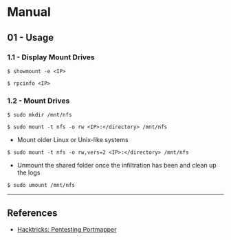 # Manual

## 01 - Usage

### 1.1 - Display Mount Drives

`$ showmount -e <IP>`

`$ rpcinfo <IP>`

### 1.2 - Mount Drives

`$ sudo mkdir /mnt/nfs`

`$ sudo mount -t nfs -o rw <IP>:</directory> /mnt/nfs`

- Mount older Linux or Unix-like systems

`$ sudo mount -t nfs -o rw,vers=2 <IP>:</directory> /mnt/nfs`

- Unmount the shared folder once the infiltration has been and clean up the logs

`$ sudo umount /mnt/nfs`

---
## References

- [Hacktricks: Pentesting Portmapper](https://book.hacktricks.xyz/network-services-pentesting/pentesting-rpcbind)